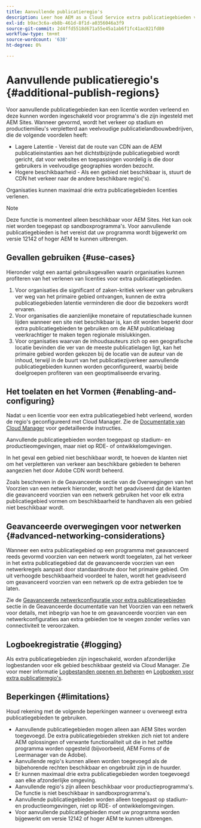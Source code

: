 ```yaml
---
title: Aanvullende publicatieregio's
description: Leer hoe AEM as a Cloud Service extra publicatiegebieden voor verhoogde beschikbaarheid en verminderde latentie steunt.
exl-id: b9ac3c6a-eb8b-461d-8f1d-a0356046a3f9
source-git-commit: 2d4ffd5518d671a55e45a1ab6f1fc41ac021fd80
workflow-type: tm+mt
source-wordcount: '638'
ht-degree: 0%

---
```


# Aanvullende publicatieregio&#39;s {#additional-publish-regions}

Voor aanvullende publicatiegebieden kan een licentie worden verleend en deze kunnen worden ingeschakeld voor programma&#39;s die zijn ingesteld met AEM Sites. Wanneer gevormd, wordt het verkeer op stadium en productiemilieu&#39;s verpletterd aan veelvoudige publicatielandbouwbedrijven, die de volgende voordelen heeft:

* Lagere Latentie - Vereist dat de route van CDN aan de AEM publicatieinstanties aan het dichtstbijzijnde publicatiegebied wordt gericht, dat voor websites en toepassingen voordelig is die door gebruikers in veelvoudige geographies worden bezocht.
* Hogere beschikbaarheid - Als een gebied niet beschikbaar is, stuurt de CDN het verkeer naar de andere beschikbare regio(&#39;s).

Organisaties kunnen maximaal drie extra publicatiegebieden licenties verlenen.

>[!NOTE]
>
>Deze functie is momenteel alleen beschikbaar voor AEM Sites. Het kan ook niet worden toegepast op sandboxprogramma&#39;s. Voor aanvullende publicatiegebieden is het vereist dat uw programma wordt bijgewerkt om versie 12142 of hoger AEM te kunnen uitbrengen.

## Gevallen gebruiken {#use-cases}

Hieronder volgt een aantal gebruiksgevallen waarin organisaties kunnen profiteren van het verlenen van licenties voor extra publicatiegebieden.

1. Voor organisaties die significant of zaken-kritiek verkeer van gebruikers ver weg van het primaire gebied ontvangen, kunnen de extra publicatiegebieden latentie verminderen die door die bezoekers wordt ervaren.
1. Voor organisaties die aanzienlijke monetaire of reputatieschade kunnen lijden wanneer een site niet beschikbaar is, kan dit worden beperkt door extra publicatiegebieden te gebruiken om de AEM publicatielaag veerkrachtiger te maken tegen regionale mislukkingen.
1. Voor organisaties waarvan de inhoudsauteurs zich op een geografische locatie bevinden die ver van de meeste publicatielagen ligt, kan het primaire gebied worden gekozen bij de locatie van de auteur van de inhoud, terwijl in de buurt van het publicatiezijverkeer aanvullende publicatiegebieden kunnen worden geconfigureerd, waarbij beide doelgroepen profiteren van een geoptimaliseerde ervaring.

## Het toelaten en het Vormen {#enabling-and-configuring}

Nadat u een licentie voor een extra publicatiegebied hebt verleend, worden de regio&#39;s geconfigureerd met Cloud Manager. Zie de [Documentatie van Cloud Manager](/help/implementing/cloud-manager/manage-environments.md#multiple-regions) voor gedetailleerde instructies.

Aanvullende publicatiegebieden worden toegepast op stadium- en productieomgevingen, maar niet op RDE- of ontwikkelomgevingen.

In het geval een gebied niet beschikbaar wordt, te hoeven de klanten niet om het verpletteren van verkeer aan beschikbare gebieden te beheren aangezien het door Adobe CDN wordt beheerd.

Zoals beschreven in de Geavanceerde sectie van de Overwegingen van het Voorzien van een netwerk hieronder, wordt het geadviseerd dat de klanten die geavanceerd voorzien van een netwerk gebruiken het voor elk extra publicatiegebied vormen om beschikbaarheid te handhaven als een gebied niet beschikbaar wordt.


## Geavanceerde overwegingen voor netwerken {#advanced-networking-considerations}

Wanneer een extra publicatiegebied op een programma met geavanceerd reeds gevormd voorzien van een netwerk wordt toegelaten, zal het verkeer in het extra publicatiegebied dat de geavanceerde voorzien van een netwerkregels aanpast door standaardroute door het primaire gebied. Om uit verhoogde beschikbaarheid voordeel te halen, wordt het geadviseerd om geavanceerd voorzien van een netwerk op de extra gebieden toe te laten.

Zie de [Geavanceerde netwerkconfiguratie voor extra publicatiegebieden](/help/security/configuring-advanced-networking.md#advanced-networking-configuration-for-additional-publish-regions) sectie in de Geavanceerde documentatie van het Voorzien van een netwerk voor details, met inbegrip van hoe te om geavanceerde voorzien van een netwerkconfiguraties aan extra gebieden toe te voegen zonder verlies van connectiviteit te veroorzaken.

## Logboekregistratie {#logging}

Als extra publicatiegebieden zijn ingeschakeld, worden afzonderlijke logbestanden voor elk gebied beschikbaar gesteld via Cloud Manager. Zie voor meer informatie [Logbestanden openen en beheren](/help/implementing/cloud-manager/manage-logs.md) en [Logboeken voor extra publicatieregio&#39;s](/help/implementing/developing/introduction/logging.md#logs-for-additional-publish-regions).

## Beperkingen {#limitations}

Houd rekening met de volgende beperkingen wanneer u overweegt extra publicatiegebieden te gebruiken.

* Aanvullende publicatiegebieden mogen alleen aan AEM Sites worden toegevoegd. De extra publicatiegebieden strekken zich niet tot andere AEM oplossingen of verwante functionaliteit uit die in het zelfde programma worden opgesteld (bijvoorbeeld, AEM Forms of de Leermanager van de Adobe).
* Aanvullende regio&#39;s kunnen alleen worden toegevoegd als de bijbehorende rechten beschikbaar en ongebruikt zijn in de huurder.
* Er kunnen maximaal drie extra publicatiegebieden worden toegevoegd aan elke afzonderlijke omgeving.
* Aanvullende regio&#39;s zijn alleen beschikbaar voor productieprogramma&#39;s. De functie is niet beschikbaar in sandboxprogramma&#39;s.
* Aanvullende publicatiegebieden worden alleen toegepast op stadium- en productieomgevingen, niet op RDE- of ontwikkelomgevingen.
* Voor aanvullende publicatiegebieden moet uw programma worden bijgewerkt om versie 12142 of hoger AEM te kunnen uitbrengen.
